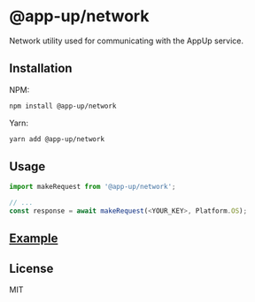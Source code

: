 # @app-up/network

Network utility used for communicating with the AppUp service.

## Installation
NPM:
```sh
npm install @app-up/network
```

Yarn:
```sh
yarn add @app-up/network
```

## Usage
```js
import makeRequest from '@app-up/network';

// ...
const response = await makeRequest(<YOUR_KEY>, Platform.OS);
 ```

## [Example](../example/src/custom-component.tsx)

## License
MIT
